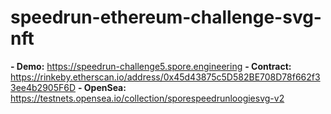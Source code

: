 # speedrun-ethereum-challenge-svg-nft

**- Demo:** https://speedrun-challenge5.spore.engineering
**- Contract:** https://rinkeby.etherscan.io/address/0x45d43875c5D582BE708D78f662f33ee4b2905F6D
**- OpenSea:** https://testnets.opensea.io/collection/sporespeedrunloogiesvg-v2
